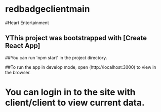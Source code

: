 # redbadgeclientmain
#Heart Entertainment
## YThis project was bootstrapped with [Create React App]

##You can run 'npm start' in the project directory.

##To run the app in develop mode, open (http://localhost:3000) to view in the browser.

# You can login in to the site with client/client to view current data.
